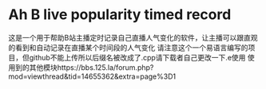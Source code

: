 # Ah B live popularity timed record
这是一个用于帮助B站主播定时记录自己直播人气变化的软件，让主播可以跟直观的看到和自动记录在直播某个时间段的人气变化
请注意这个一个易语言编写的项目，但github不能上传所以后缀名被改成了.cpp请下载者自己更改一下.e使用
使用到的其他模块https://bbs.125.la/forum.php?mod=viewthread&tid=14655362&extra=page%3D1
